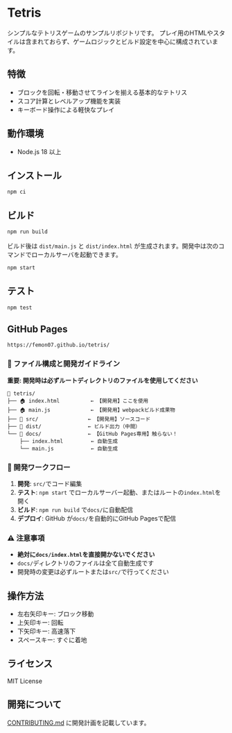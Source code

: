 # Tetris

シンプルなテトリスゲームのサンプルリポジトリです。
プレイ用のHTMLやスタイルは含まれておらず、ゲームロジックとビルド設定を中心に構成されています。


## 特徴
- ブロックを回転・移動させてラインを揃える基本的なテトリス
- スコア計算とレベルアップ機能を実装
- キーボード操作による軽快なプレイ

## 動作環境
- Node.js 18 以上

## インストール
```bash
npm ci
```

## ビルド
```bash
npm run build
```
ビルド後は `dist/main.js` と `dist/index.html` が生成されます。開発中は次のコマンドでローカルサーバを起動できます。
```bash
npm start
```

## テスト
```bash
npm test
```

## GitHub Pages
```
https://femon07.github.io/tetris/
```

### 📁 ファイル構成と開発ガイドライン

**重要: 開発時は必ずルートディレクトリのファイルを使用してください**

```
📂 tetris/
├── 🏠 index.html          ← 【開発用】ここを使用
├── 🏠 main.js             ← 【開発用】webpackビルド成果物
├── 📁 src/                ← 【開発用】ソースコード
├── 📁 dist/               ← ビルド出力（中間）
└── 📁 docs/               ← 【GitHub Pages専用】触らない！
    ├── index.html         ← 自動生成
    └── main.js            ← 自動生成
```

### 🔄 開発ワークフロー
1. **開発**: `src/`でコード編集
2. **テスト**: `npm start` でローカルサーバー起動、またはルートの`index.html`を開く  
3. **ビルド**: `npm run build` で`docs/`に自動配信
4. **デプロイ**: GitHub が`docs/`を自動的にGitHub Pagesで配信

### ⚠️ 注意事項
- **絶対に`docs/index.html`を直接開かないでください**
- `docs/`ディレクトリのファイルは全て自動生成です
- 開発時の変更は必ずルートまたは`src/`で行ってください

## 操作方法
- 左右矢印キー: ブロック移動
- 上矢印キー: 回転
- 下矢印キー: 高速落下
- スペースキー: すぐに着地

## ライセンス
MIT License

## 開発について

[CONTRIBUTING.md](CONTRIBUTING.md) に開発計画を記載しています。
